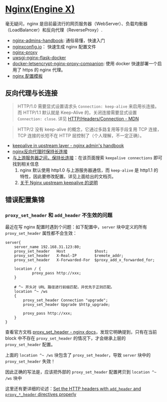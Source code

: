 # [Nginx(Engine X)](https://github.com/nginx/nginx)

毫无疑问，nginx 是目前最流行的网页服务器（WebServer）、负载均衡器（LoadBalancer）和反向代理（ReverseProxy）.

- [nginx-admins-handbook](https://github.com/trimstray/nginx-admins-handbook): 通俗易懂，快速入门
- [nginxconfig.io](https://github.com/digitalocean/nginxconfig.io)： 快速生成 nginx 配置文件
- [nginx-proxy](https://github.com/jwilder/nginx-proxy)
- [uwsgi-nginx-flask-docker](https://github.com/tiangolo/uwsgi-nginx-flask-docker)
- [docker-letsencrypt-nginx-proxy-companion](https://github.com/JrCs/docker-letsencrypt-nginx-proxy-companion): 使用 docker 快速部署一个启用了 https 的 nginx 代理。
- [nginx 配置模板](https://github.com/h5bp/server-configs-nginx)



## 反向代理与长连接

>HTTP/1.0 需要显式设置请求头 `Connection: keep-alive` 来启用长连接。
而 HTTP/1.1 默认就是 Keep-Alive 的，关闭连接需要显式设置 `Connection: close`.
详见 [HTTP/Headers/Connection - MDN](https://developer.mozilla.org/en-US/docs/Web/HTTP/Headers/Connection)

>HTTP/2 没有 keep-alive 的概念，它通过多路复用等手段复用 TCP 连接，TCP 连接的长短不在 HTTP 层控制了（个人理解，不一定正确）。

- [keepalive in upstream layer - nginx admin's handbook](https://github.com/trimstray/nginx-admins-handbook/blob/master/doc/NGINX_BASICS.md#upstream-layer)
- [ nginx反向代理时保持长连接](https://www.cnblogs.com/liuxia912/p/11075630.html)
- [与上游服务器之间，保持长连接](https://nginx.org/en/docs/http/ngx_http_upstream_module.html)：在该页面搜索 `keepalive connections` 即可找到相关信息
    1. nginx 默认使用 http1.0 与上游服务器通信，而 `keep-alive` 是 http1.1 的特性，因此要修改配置。详见上面给出的文档页。
    1. [关于 Nginx upstream keepalive 的说明](https://www.cnblogs.com/kabi/p/7123354.html)


## 错误配置集锦

### `proxy_set_header` 和 `add_header` 不生效的问题

最近在写 nginx 配置时遇到个问题：如下配置中，`server` 块中定义的所有 `proxy_set_header` 属性都不会生效：

```
server{
    server_name 192.168.31.123:80;
    proxy_set_header   Host             $host;
    proxy_set_header   X-Real-IP        $remote_addr;
    proxy_set_header   X-Forwarded-For  $proxy_add_x_forwarded_for;

    location / {
            proxy_pass http://xxx;
    }

    # ^~ 开头对 URL 路径进行前缀匹配，并优先于正则匹配。
    location ^~ /ws
    {
        proxy_set_header Connection "upgrade";
        proxy_set_header Upgrade $http_upgrade;

        proxy_pass http://xxx;
    }
}
```

查看官方文档 [proxy_set_header - nginx docs](http://nginx.org/en/docs/http/ngx_http_proxy_module.html#proxy_set_header)，发现它明确提到，只有在当前 block 中不存在 `proxy_set_header` 的情况下，才会继承上层的 `proxy_set_header` 配置。

上面的 `location ^~ /ws` 块包含了 `proxy_set_header`，导致 `server` 块中的 `proxy_set_header` 失效！

因此正确的写法是，应该把外部的 `proxy_set_header` 配置拷贝到 `location ^~ /ws` 块中

这里还有更详细的论述：[Set the HTTP headers with `add_header` and `proxy_*_header` directives properly](https://github.com/trimstray/nginx-admins-handbook/blob/master/doc/RULES.md#beginner-set-the-http-headers-with-add_header-and-proxy__header-directives-properly)
